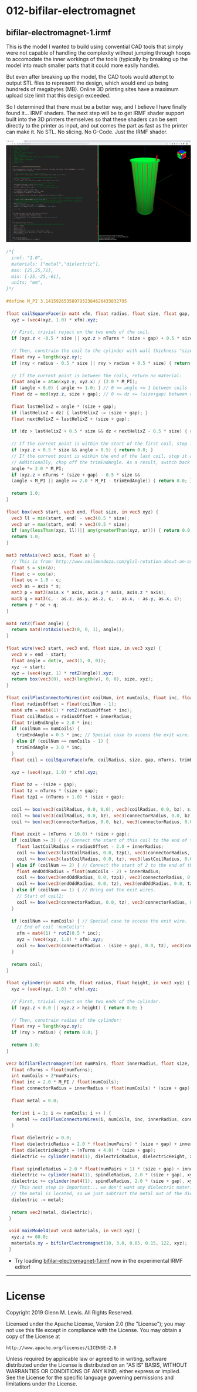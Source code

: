# 012-bifilar-electromagnet

## bifilar-electromagnet-1.irmf

This is the model I wanted to build using convential CAD tools that simply
were not capable of handling the complexity without jumping through hoops
to accomodate the inner workings of the tools (typically by breaking up
the model into much smaller parts that it could more easily handle).

But even after breaking up the model, the CAD tools would attempt to output
STL files to represent the design, which would end up being hundreds of
megabytes (MB). Online 3D printing sites have a maximum upload size limit that
this design exceeded.

So I determined that there must be a better way, and I believe I have
finally found it... IRMF shaders. The next step will be to get IRMF shader
support built into the 3D printers themselves so that these shaders can
be sent directly to the printer as input, and out comes the part as fast
as the printer can make it. No STL. No slicing. No G-Code. Just the
IRMF shader.

![bifilar-electromagnet-1.png](bifilar-electromagnet-1.png)

```glsl
/*{
  irmf: "1.0",
  materials: ["metal","dielectric"],
  max: [25,25,71],
  min: [-25,-25,-61],
  units: "mm",
}*/

#define M_PI 3.1415926535897932384626433832795

float coilSquareFace(in mat4 xfm, float radius, float size, float gap, float nTurns, float trimEndAngle, in vec3 xyz) {
  xyz = (vec4(xyz, 1.0) * xfm).xyz;
  
  // First, trivial reject on the two ends of the coil.
  if (xyz.z < -0.5 * size || xyz.z > nTurns * (size + gap) + 0.5 * size) { return 0.0; }
  
  // Then, constrain the coil to the cylinder with wall thickness "size":
  float rxy = length(xyz.xy);
  if (rxy < radius - 0.5 * size || rxy > radius + 0.5 * size) { return 0.0; }
  
  // If the current point is between the coils, return no material:
  float angle = atan(xyz.y, xyz.x) / (2.0 * M_PI);
  if (angle < 0.0) { angle += 1.0; } // 0 <= angle <= 1 between coils
  float dz = mod(xyz.z, size + gap); // 0 <= dz <= (size+gap) between coils.
  
  float lastHelixZ = angle * (size + gap);
  if (lastHelixZ > dz) { lastHelixZ -= (size + gap); }
  float nextHelixZ = lastHelixZ + (size + gap);
  
  if (dz > lastHelixZ + 0.5 * size && dz < nextHelixZ - 0.5 * size) { return 0.0; }
  
  // If the current point is within the start of the first coil, stop it at angle < 0 (angle>0.5 due to wraparound).
  if (xyz.z < 0.5 * size && angle > 0.5) { return 0.0; }
  // If the current point is within the end of the last coil, stop it at angle > PI (angle<0.5 due to wraparound).
  // Additionally, chop off the trimEndAngle. As a result, switch back to radians.
  angle *= 2.0 * M_PI;
  if (xyz.z > nTurns * (size + gap) - 0.5 * size &&
  (angle < M_PI || angle >= 2.0 * M_PI - trimEndAngle)) { return 0.0; }
  
  return 1.0;
}

float box(vec3 start, vec3 end, float size, in vec3 xyz) {
  vec3 ll = min(start, end) - vec3(0.5 * size);
  vec3 ur = max(start, end) + vec3(0.5 * size);
  if (any(lessThan(xyz, ll))|| any(greaterThan(xyz, ur))) { return 0.0; }
  return 1.0;
}

mat3 rotAxis(vec3 axis, float a) {
  // This is from: http://www.neilmendoza.com/glsl-rotation-about-an-arbitrary-axis/
  float s = sin(a);
  float c = cos(a);
  float oc = 1.0 - c;
  vec3 as = axis * s;
  mat3 p = mat3(axis.x * axis, axis.y * axis, axis.z * axis);
  mat3 q = mat3(c, - as.z, as.y, as.z, c, - as.x, - as.y, as.x, c);
  return p * oc + q;
}

mat4 rotZ(float angle) {
  return mat4(rotAxis(vec3(0, 0, 1), angle));
}

float wire(vec3 start, vec3 end, float size, in vec3 xyz) {
  vec3 v = end - start;
  float angle = dot(v, vec3(1, 0, 0));
  xyz -= start;
  xyz = (vec4(xyz, 1) * rotZ(angle)).xyz;
  return box(vec3(0), vec3(length(v), 0, 0), size, xyz);
}

float coilPlusConnectorWires(int coilNum, int numCoils, float inc, float innerRadius, float connectorRadius, float size, float gap, float nTurns, in vec3 xyz) {
  float radiusOffset = float(coilNum - 1);
  mat4 xfm = mat4(1) * rotZ(radiusOffset * inc);
  float coilRadius = radiusOffset + innerRadius;
  float trimEndAngle = 2.0 * inc;
  if (coilNum == numCoils) {
    trimEndAngle = 0.5 * inc; // Special case to access the exit wire.
  } else if (coilNum == numCoils - 1) {
    trimEndAngle = 3.0 * inc;
  }
  float coil = coilSquareFace(xfm, coilRadius, size, gap, nTurns, trimEndAngle, xyz);
  
  xyz = (vec4(xyz, 1.0) * xfm).xyz;
  
  float bz = -(size + gap);
  float tz = nTurns * (size + gap);
  float tzp1 = (nTurns + 1.0) * (size + gap);
  
  coil += box(vec3(coilRadius, 0.0, 0.0), vec3(coilRadius, 0.0, bz), size, xyz);
  coil += box(vec3(coilRadius, 0.0, bz), vec3(connectorRadius, 0.0, bz), size, xyz);
  coil += box(vec3(connectorRadius, 0.0, bz), vec3(connectorRadius, 0.0, tzp1), size, xyz);
  
  float zexit = (nTurns + 10.0) * (size + gap);
  if (coilNum >= 3) { // Connect the start of this coil to the end of two coils prior.
    float lastCoilRadius = radiusOffset - 2.0 + innerRadius;
    coil += box(vec3(lastCoilRadius, 0.0, tzp1), vec3(connectorRadius, 0.0, tzp1), size, xyz);
    coil += box(vec3(lastCoilRadius, 0.0, tz), vec3(lastCoilRadius, 0.0, tzp1), size, xyz);
  } else if (coilNum == 2) { // Connect the start of 2 to the end of the last odd coil.
    float endOddRadius = float(numCoils - 2) + innerRadius;
    coil += box(vec3(endOddRadius, 0.0, tzp1), vec3(connectorRadius, 0.0, tzp1), size, xyz);
    coil += box(vec3(endOddRadius, 0.0, tz), vec3(endOddRadius, 0.0, tzp1), size, xyz);
  } else if (coilNum == 1) { // Bring out the exit wires.
    // Start of coil1:
    coil += box(vec3(connectorRadius, 0.0, tz), vec3(connectorRadius, 0.0, zexit), size, xyz);
  }
  
  if (coilNum == numCoils) { // Special case to access the exit wire.
    // End of coil 'numCoils':
    xfm = mat4(1) * rotZ(0.5 * inc);
    xyz = (vec4(xyz, 1.0) * xfm).xyz;
    coil += box(vec3(connectorRadius - (size + gap), 0.0, tz), vec3(connectorRadius - (size + gap), 0.0, zexit), size, xyz);
  }
  
  return coil;
}

float cylinder(in mat4 xfm, float radius, float height, in vec3 xyz) {
  xyz = (vec4(xyz, 1.0) * xfm).xyz;
  
  // First, trivial reject on the two ends of the cylinder.
  if (xyz.z < 0.0 || xyz.z > height) { return 0.0; }
  
  // Then, constrain radius of the cylinder:
  float rxy = length(xyz.xy);
  if (rxy > radius) { return 0.0; }
  
  return 1.0;
}

vec2 bifilarElectromagnet(int numPairs, float innerRadius, float size, float gap, int numTurns, in vec3 xyz) {
  float nTurns = float(numTurns);
  int numCoils = 2*numPairs;
  float inc = 2.0 * M_PI / float(numCoils);
  float connectorRadius = innerRadius + float(numCoils) * (size + gap);
  
  float metal = 0.0;
  
  for(int i = 1; i <= numCoils; i ++ ) {
    metal += coilPlusConnectorWires(i, numCoils, inc, innerRadius, connectorRadius, size, gap, nTurns, xyz);
  }
  
  float dielectric = 0.0;
  float dielectricRadius = 2.0 * float(numPairs) * (size + gap) + innerRadius + gap;
  float dielectricHeight = (nTurns + 4.0) * (size + gap);
  dielectric += cylinder(mat4(1), dielectricRadius, dielectricHeight, xyz + vec3(0, 0, 2));
  
  float spindleRadius = 2.0 * float(numPairs + 1) * (size + gap) + innerRadius;
  dielectric += cylinder(mat4(1), spindleRadius, 2.0 * (size + gap), xyz + vec3(0, 0, 2));
  dielectric += cylinder(mat4(1), spindleRadius, 2.0 * (size + gap), xyz - vec3(0, 0, dielectricHeight - 4.0));
  // This next step is important... we don't want any dielectric material wherever
  // the metal is located, so we just subtract the metal out of the dielectric.
  dielectric -= metal;
  
  return vec2(metal, dielectric);
 }

 void mainModel4(out vec4 materials, in vec3 xyz) {
  xyz.z += 60.0;
  materials.xy = bifilarElectromagnet(10, 3.0, 0.85, 0.15, 122, xyz);
 }
```

* Try loading [bifilar-electromagnet-1.irmf](https://gmlewis.github.io/irmf-editor/?s=github.com/gmlewis/irmf/blob/master/examples/012-bifilar-electromagnet/bifilar-electromagnet-1.irmf) now in the experimental IRMF editor!

----------------------------------------------------------------------

# License

Copyright 2019 Glenn M. Lewis. All Rights Reserved.

Licensed under the Apache License, Version 2.0 (the "License");
you may not use this file except in compliance with the License.
You may obtain a copy of the License at

    http://www.apache.org/licenses/LICENSE-2.0

Unless required by applicable law or agreed to in writing, software
distributed under the License is distributed on an "AS IS" BASIS,
WITHOUT WARRANTIES OR CONDITIONS OF ANY KIND, either express or implied.
See the License for the specific language governing permissions and
limitations under the License.
